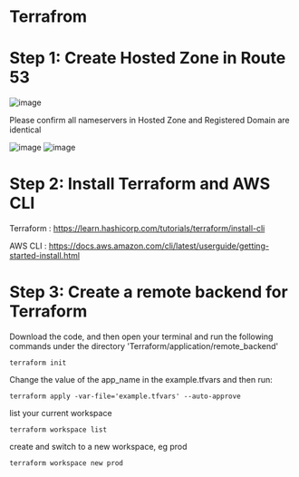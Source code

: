 # Terrafrom

# Step 1: Create Hosted Zone in Route 53

![image](https://user-images.githubusercontent.com/80022917/156779538-0687011a-6d9a-47d3-ade5-9fcc9ecf82dd.png)

Please confirm all nameservers in Hosted Zone and Registered Domain are identical

![image](https://user-images.githubusercontent.com/80022917/156780481-4d7c1c9a-c6df-464a-94fa-f09d390d4227.png)
![image](https://user-images.githubusercontent.com/80022917/156780592-a594b3de-2731-45c8-8376-f92007cb30a9.png)

# Step 2: Install Terraform and AWS CLI

Terraform : https://learn.hashicorp.com/tutorials/terraform/install-cli

AWS CLI : https://docs.aws.amazon.com/cli/latest/userguide/getting-started-install.html

# Step 3: Create a remote backend for Terraform

Download the code, and then open your terminal and run the following commands under the directory 'Terraform/application/remote_backend'

```
terraform init
```

Change the value of the app_name in the example.tfvars and then run:
```
terraform apply -var-file='example.tfvars' --auto-approve
```



list your current workspace
```
terraform workspace list
```

create and switch to a new workspace, eg prod
```
terraform workspace new prod
```

